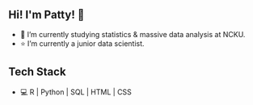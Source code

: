 ## Hi! I'm Patty! 👋
- 🌱 I’m currently studying statistics & massive data analysis at NCKU.
- ⭐ I’m currently a junior data scientist.


## Tech Stack
- 💻 R | Python | SQL | HTML | CSS
<!---
patty5916/patty5916 is a ✨ special ✨ repository because its `README.md` (this file) appears on your GitHub profile.
You can click the Preview link to take a look at your changes.
--->
